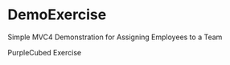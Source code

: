 DemoExercise
============

Simple MVC4 Demonstration for Assigning Employees to a Team

PurpleCubed Exercise
